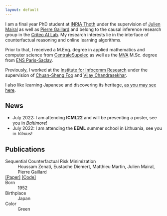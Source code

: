 ```yaml
---
layout: default
---
```


I am a final year PhD student at [INRIA Thoth](https://team.inria.fr/thoth/) under the supervision of [Julien Mairal](https://lear.inrialpes.fr/people/mairal/) as well as [Pierre Gaillard](http://pierre.gaillard.me/) and belong to the causal inference research group in the [Criteo AI Lab](https://ailab.criteo.com/research-team/). My research interests lie in the interface of counterfactual reasoning and online learning algorithms. 

Prior to that, I received a M.Eng. degree in applied mathematics and computer science from [CentraleSupelec](https://www.centralesupelec.fr/) as well as the [MVA](https://www.master-mva.com/) M.Sc. degree from [ENS Paris-Saclay](https://ens-paris-saclay.fr/).

Previously, I worked at the [Institute for Infocomm Research](https://www.a-star.edu.sg/i2r) under the supervision of [Chuan-Sheng Foo](http://ai.stanford.edu/~csfoo/) and [Vijay Chandrasekhar](https://scholar.google.com/citations?user=KUt4JCAAAAAJ&hl=en).

I also like learning Japanese and discovering its heritage, [as you may see here](./another-page.html).

## News

* July 2022: I am attending **ICML22** and will be presenting a poster, see you in _Baltimore_!
* July 2022: I am attending the **EEML** summer school in Lithuania, see you in _Vilnius_!


## Publications




<dl>
<dt>Sequential Counterfactual Risk Minimization</dt>
<dd>Houssam Zenati, Eustache Diemert, Matthieu Martin, Julien Mairal, Pierre Gaillard</dd>
<a class="label label-info" href="https://www.w3schools.com/html/">[Paper]</a>
<a class="label label-info" href="https://github.com/monniert/dti-clustering">[Code]</a>

<dt>Born</dt>
<dd>1952</dd>
<dt>Birthplace</dt>
<dd>Japan</dd>
<dt>Color</dt>
<dd>Green</dd>
</dl>

